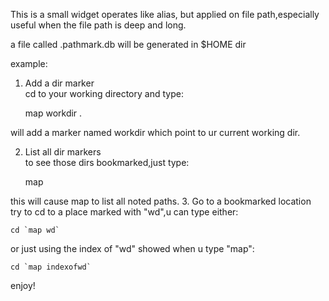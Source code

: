 
This is a small widget operates like alias, but applied on 
file path,especially useful when the file path is deep and long.

a file called .pathmark.db will be generated in $HOME dir

example:  
1. Add a dir marker   
cd to your working directory and type:

    map workdir .

will add a marker named workdir which point to ur
current working dir.

2. List all dir markers   
to see those dirs bookmarked,just type:

    map

this will cause map to list all noted paths.
3. Go to a bookmarked location  
try to cd to a place marked with "wd",u can type either:

    cd `map wd`

or just using the index of "wd" showed when u type "map":

    cd `map indexofwd`

enjoy!
